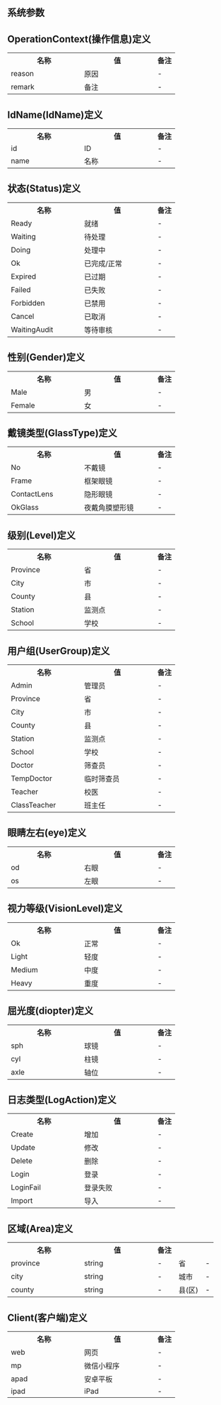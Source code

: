 ## 系统参数

## OperationContext(操作信息)定义

<table>
    <tr>
        <th style="width:150px;">名称</th>
        <th style="width:150px;">值</th>
        <th>备注</th>
    </tr>
    <tr>
        <td>reason</td>
        <td>原因</td>
        <td>-</td>
    </tr>
    <tr>
        <td>remark</td>
        <td>备注</td>
        <td>-</td>
    </tr>
</table>

## IdName(IdName)定义

<table>
    <tr>
        <th style="width:150px;">名称</th>
        <th style="width:150px;">值</th>
        <th>备注</th>
    </tr>
    <tr>
        <td>id</td>
        <td>ID</td>
        <td>-</td>
    </tr>
    <tr>
        <td>name</td>
        <td>名称</td>
        <td>-</td>
    </tr>
</table>

## 状态(Status)定义

<table>
    <tr>
        <th style="width:150px;">名称</th>
        <th style="width:150px;">值</th>
        <th>备注</th>
    </tr>
    <tr>
        <td>Ready</td>
        <td>就绪</td>
        <td>-</td>
    </tr>
    <tr>
        <td>Waiting</td>
        <td>待处理</td>
        <td>-</td>
    </tr>
    <tr>
        <td>Doing</td>
        <td>处理中</td>
        <td>-</td>
    </tr>
    <tr>
        <td>Ok</td>
        <td>已完成/正常</td>
        <td>-</td>
    </tr>
    <tr>
        <td>Expired</td>
        <td>已过期</td>
        <td>-</td>
    </tr>
    <tr>
        <td>Failed</td>
        <td>已失败</td>
        <td>-</td>
    </tr>
    <tr>
        <td>Forbidden</td>
        <td>已禁用</td>
        <td>-</td>
    </tr>
    <tr>
        <td>Cancel</td>
        <td>已取消</td>
        <td>-</td>
    </tr>
    <tr>
        <td>WaitingAudit</td>
        <td>等待审核</td>
        <td>-</td>
    </tr>
</table>

## 性别(Gender)定义

<table>
    <tr>
        <th style="width:150px;">名称</th>
        <th style="width:150px;">值</th>
        <th>备注</th>
    </tr>
    <tr>
        <td>Male</td>
        <td>男</td>
        <td>-</td>
    </tr>
    <tr>
        <td>Female</td>
        <td>女</td>
        <td>-</td>
    </tr>
</table>

## 戴镜类型(GlassType)定义

<table>
    <tr>
        <th style="width:150px;">名称</th>
        <th style="width:150px;">值</th>
        <th>备注</th>
    </tr>
    <tr>
        <td>No</td>
        <td>不戴镜</td>
        <td>-</td>
    </tr>
    <tr>
        <td>Frame</td>
        <td>框架眼镜</td>
        <td>-</td>
    </tr>
    <tr>
        <td>ContactLens</td>
        <td>隐形眼镜</td>
        <td>-</td>
    </tr>
    <tr>
        <td>OkGlass</td>
        <td>夜戴角膜塑形镜</td>
        <td>-</td>
    </tr>
</table>

## 级别(Level)定义

<table>
    <tr>
        <th style="width:150px;">名称</th>
        <th style="width:150px;">值</th>
        <th>备注</th>
    </tr>
    <tr>
        <td>Province</td>
        <td>省</td>
        <td>-</td>
    </tr>
    <tr>
        <td>City</td>
        <td>市</td>
        <td>-</td>
    </tr>
    <tr>
        <td>County</td>
        <td>县</td>
        <td>-</td>
    </tr>
    <tr>
        <td>Station</td>
        <td>监测点</td>
        <td>-</td>
    </tr>
    <tr>
        <td>School</td>
        <td>学校</td>
        <td>-</td>
    </tr>
</table>

## 用户组(UserGroup)定义

<table>
    <tr>
        <th style="width:150px;">名称</th>
        <th style="width:150px;">值</th>
        <th>备注</th>
    </tr>
    <tr>
        <td>Admin</td>
        <td>管理员</td>
        <td>-</td>
    </tr>
    <tr>
        <td>Province</td>
        <td>省</td>
        <td>-</td>
    </tr>
    <tr>
        <td>City</td>
        <td>市</td>
        <td>-</td>
    </tr>
    <tr>
        <td>County</td>
        <td>县</td>
        <td>-</td>
    </tr>
    <tr>
        <td>Station</td>
        <td>监测点</td>
        <td>-</td>
    </tr>
    <tr>
        <td>School</td>
        <td>学校</td>
        <td>-</td>
    </tr>
    <tr>
        <td>Doctor</td>
        <td>筛查员</td>
        <td>-</td>
    </tr>
    <tr>
        <td>TempDoctor</td>
        <td>临时筛查员</td>
        <td>-</td>
    </tr>
    <tr>
        <td>Teacher</td>
        <td>校医</td>
        <td>-</td>
    </tr>
    <tr>
        <td>ClassTeacher</td>
        <td>班主任</td>
        <td>-</td>
    </tr>
</table>

## 眼睛左右(eye)定义

<table>
    <tr>
        <th style="width:150px;">名称</th>
        <th style="width:150px;">值</th>
        <th>备注</th>
    </tr>
    <tr>
        <td>od</td>
        <td>右眼</td>
        <td>-</td>
    </tr>
    <tr>
        <td>os</td>
        <td>左眼</td>
        <td>-</td>
    </tr>
</table>

## 视力等级(VisionLevel)定义

<table>
    <tr>
        <th style="width:150px;">名称</th>
        <th style="width:150px;">值</th>
        <th>备注</th>
    </tr>
    <tr>
        <td>Ok</td>
        <td>正常</td>
        <td>-</td>
    </tr>
    <tr>
        <td>Light</td>
        <td>轻度</td>
        <td>-</td>
    </tr>
    <tr>
        <td>Medium</td>
        <td>中度</td>
        <td>-</td>
    </tr>
    <tr>
        <td>Heavy</td>
        <td>重度</td>
        <td>-</td>
    </tr>
</table>

## 屈光度(diopter)定义

<table>
    <tr>
        <th style="width:150px;">名称</th>
        <th style="width:150px;">值</th>
        <th>备注</th>
    </tr>
    <tr>
        <td>sph</td>
        <td>球镜</td>
        <td>-</td>
    </tr>
    <tr>
        <td>cyl</td>
        <td>柱镜</td>
        <td>-</td>
    </tr>
    <tr>
        <td>axle</td>
        <td>轴位</td>
        <td>-</td>
    </tr>
</table>

## 日志类型(LogAction)定义

<table>
    <tr>
        <th style="width:150px;">名称</th>
        <th style="width:150px;">值</th>
        <th>备注</th>
    </tr>
    <tr>
        <td>Create</td>
        <td>增加</td>
        <td>-</td>
    </tr>
    <tr>
        <td>Update</td>
        <td>修改</td>
        <td>-</td>
    </tr>
    <tr>
        <td>Delete</td>
        <td>删除</td>
        <td>-</td>
    </tr>
    <tr>
        <td>Login</td>
        <td>登录</td>
        <td>-</td>
    </tr>
    <tr>
        <td>LoginFail</td>
        <td>登录失败</td>
        <td>-</td>
    </tr>
    <tr>
        <td>Import</td>
        <td>导入</td>
        <td>-</td>
    </tr>
</table>

## 区域(Area)定义

<table>
    <tr>
        <th style="width:150px;">名称</th>
        <th style="width:150px;">值</th>
        <th>备注</th>
    </tr>
    <tr>
        <td>province</td>
        <td>string</td>
        <td>-</td>
        <td>省</td>
        <td>-</td>
    </tr>
    <tr>
        <td>city</td>
        <td>string</td>
        <td>-</td>
        <td>城市</td>
        <td>-</td>
    </tr>
    <tr>
        <td>county</td>
        <td>string</td>
        <td>-</td>
        <td>县(区)</td>
        <td>-</td>
    </tr>
</table>

## Client(客户端)定义

<table>
    <tr>
        <th style="width:150px;">名称</th>
        <th style="width:150px;">值</th>
        <th>备注</th>
    </tr>
    <tr>
        <td>web</td>
        <td>网页</td>
        <td>-</td>
    </tr>
    <tr>
        <td>mp</td>
        <td>微信小程序</td>
        <td>-</td>
    </tr>
    <tr>
        <td>apad</td>
        <td>安卓平板</td>
        <td>-</td>
    </tr>
    <tr>
        <td>ipad</td>
        <td>iPad</td>
        <td>-</td>
    </tr>
</table>